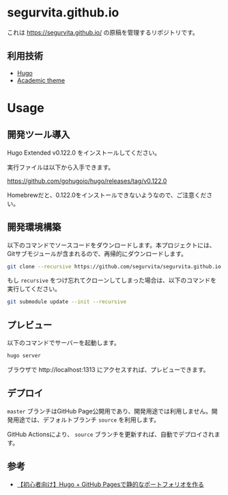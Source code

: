 # segurvita.github.io
これは https://segurvita.github.io/ の原稿を管理するリポジトリです。



## 利用技術

- [Hugo](https://gohugo.io/)
- [Academic theme](https://sourcethemes.com/academic/)



# Usage

## 開発ツール導入

Hugo Extended v0.122.0 をインストールしてください。

実行ファイルは以下から入手できます。

https://github.com/gohugoio/hugo/releases/tag/v0.122.0

Homebrewだと、0.122.0をインストールできないようなので、ご注意ください。


## 開発環境構築

以下のコマンドでソースコードをダウンロードします。本プロジェクトには、Gitサブモジュールが含まれるので、再帰的にダウンロードします。

```bash
git clone --recursive https://github.com/segurvita/segurvita.github.io.git
```

もし `recursive` をつけ忘れてクローンしてしまった場合は、以下のコマンドを実行してください。

```bash
git submodule update --init --recursive
```



## プレビュー

以下のコマンドでサーバーを起動します。

```bash
hugo server
```

ブラウザで http://localhost:1313 にアクセスすれば、プレビューできます。



## デプロイ

`master` ブランチはGitHub Page公開用であり、開発用途では利用しません。開発用途では、デフォルトブランチ `source` を利用します。

GitHub Actionsにより、 `source` ブランチを更新すれば、自動でデプロイされます。



## 参考

- [【初心者向け】Hugo + GitHub Pagesで静的なポートフォリオを作る](https://qiita.com/nkjzm/items/ab8595f185348de7ba7e)

